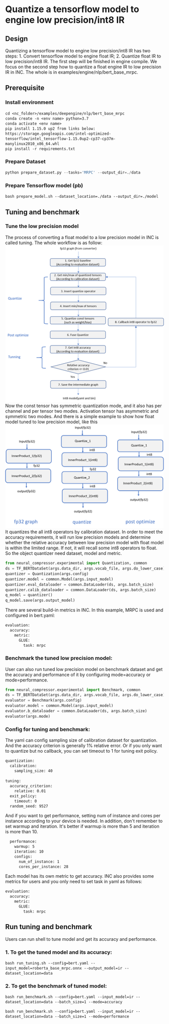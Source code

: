 # Quantize a tensorflow model to engine low precision/int8 IR

## Design
Quantizing a tensorflow model to engine low precision/int8 IR has two steps: 1. Convert tensorflow model to engine float IR; 2. Quantize float IR to low precision/int8 IR. The first step will be finished in engine compile. We focus on the second step how to quantize a float engine IR to low precision IR in INC. The whole is in examples/engine/nlp/bert_base_mrpc.

## Prerequisite
### Install environment
```shell
cd <nc_folder>/examples/deepengine/nlp/bert_base_mrpc
conda create -n <env name> python=3.7
conda activate <env name>
pip install 1.15.0 up2 from links below:
https://storage.googleapis.com/intel-optimized-tensorflow/intel_tensorflow-1.15.0up2-cp37-cp37m-manylinux2010_x86_64.whl
pip install -r requirements.txt
```
### Prepare Dataset
```python
python prepare_dataset.py --tasks='MRPC' --output_dir=./data
```
### Prepare Tensorflow model (pb)
```shell
bash prepare_model.sh --dataset_location=./data --output_dir=./model
```

## Tuning and benchmark
### Tune the low precision model
The process of converting a float model to a low precision model in INC is called tuning.
The whole workflow is as follow: ![avatar](imgs/engine_adaptor_workflow.png) Now the const tensor has symmetric quantization mode, and it also has per channel and per tensor two modes. Activation tensor has asymmetric and symmetric two modes.
And there is a simple example to show how float model tuned to low precision model, like this ![avatar](imgs/engine_adaptor_example.png)
It quantizes the all int8 operators by calibration dataset. In order to meet the accuracy requirements, it will run low precision models and determine whether the relative accuracy between low precision model with float model is within the limited range. If not, it will recall some int8 operators to float. So the object quantizer need dataset, model and metric.
```python
from neural_compressor.experimental import Quantization, common
ds = TF_BERTDataSet(args.data_dir, args.vocab_file, args.do_lower_case)
quantizer = Quantization(args.config)
quantizer.model = common.Model(args.input_model)
quantizer.eval_dataloader = common.DataLoader(ds, args.batch_size)
quantizer.calib_dataloader = common.DataLoader(ds, args.batch_size)
q_model = quantizer()
q_model.save(args.output_model)
```
There are several build-in metrics in INC. In this example, MRPC is used and configured in bert.yaml:
```shell
evaluation:
  accuracy:
    metric:
      GLUE:
        task: mrpc
```

### Benchmark the tuned low precision model:
User can also run tuned low precision model on benchmark dataset and get the accuracy and performance of it by configuring mode=accuracy or mode=performance.
```python
from neural_compressor.experimental import Benchmark, common
ds = TF_BERTDataSet(args.data_dir, args.vocab_file, args.do_lower_case)
evaluator = Benchmark(args.config)
evaluator.model = common.Model(args.input_model)
evaluator.b_dataloader = common.DataLoader(ds, args.batch_size)
evaluator(args.mode)
```

### Config for tuning and benchmark:
The yaml can config sampling size of calibration dataset for quantization. And the accuracy criterion is generally 1% relative error. Or if you only want to quantize but no callback, you can set timeout to 1 for tuning exit policy.
```shell
quantization:
  calibration:
    sampling_size: 40

tuning:
  accuracy_criterion:
    relative: 0.01
  exit_policy:
    timeout: 0
  random_seed: 9527
```

And if you want to get performance, setting num of instance and cores per instance according to your device is needed. In addition, don't remember to set warmup and iteration. It's better if warmup is more than 5 and iteration is more than 10.
```shell
  performance:
    warmup: 5
    iteration: 10
    configs:
      num_of_instance: 1
      cores_per_instance: 28
```

Each model has its own metric to get accuracy. INC also provides some metrics for users and you only need to set task in yaml as follows:
```shell
evaluation:
  accuracy:
    metric:
      GLUE:
        task: mrpc
```

## Run tuning and benchmark
Users can run shell to tune model and get its accuracy and performance.
### 1. To get the tuned model and its accuracy:
```shell
bash run_tuning.sh --config=bert.yaml --input_model=roberta_base_mrpc.onnx --output_model=ir --dataset_location=data
```

### 2. To get the benchmark of tuned model:
```shell
bash run_benchmark.sh --config=bert.yaml --input_model=ir --dataset_location=data --batch_size=1 --mode=accuracy
```

```shell
bash run_benchmark.sh --config=bert.yaml --input_model=ir --dataset_location=data --batch_size=1 --mode=performance
```
